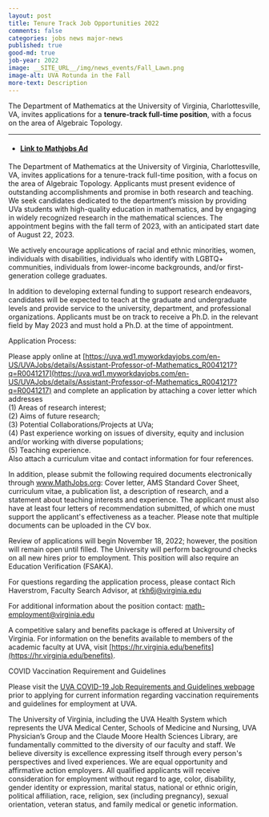 ```yaml
---
layout: post
title: Tenure Track Job Opportunities 2022
comments: false
categories: jobs news major-news
published: true
good-md: true
job-year: 2022
image: __SITE_URL__/img/news_events/Fall_Lawn.png
image-alt: UVA Rotunda in the Fall
more-text: Description
---
```


The Department of Mathematics at the University of Virginia, Charlottesville, VA, invites applications for a <b>tenure-track full-time position</b>, with a focus on the area of Algebraic Topology.

<!--more-->

---

- #### [Link to Mathjobs Ad](https://www.mathjobs.org/jobs/UVa/APM2023)

The Department of Mathematics at the University of Virginia, Charlottesville, VA, invites applications for a tenure-track full-time position, with a focus on the area of Algebraic Topology. Applicants must present evidence of outstanding accomplishments and promise in both research and teaching. We seek candidates dedicated to the department’s mission by providing UVa students with high-quality education in mathematics, and by engaging in widely recognized research in the mathematical sciences. The appointment begins with the fall term of 2023, with an anticipated start date of August 22, 2023.

We actively encourage applications of racial and ethnic minorities, women, individuals with disabilities, individuals who identify with LGBTQ+ communities, individuals from lower-income backgrounds, and/or first-generation college graduates.

In addition to developing external funding to support research endeavors, candidates will be expected to teach at the graduate and undergraduate levels and provide service to the university, department, and professional organizations. Applicants must be on track to receive a Ph.D. in the relevant field by May 2023 and must hold a Ph.D. at the time of appointment.

Application Process:

Please apply online at [https://uva.wd1.myworkdayjobs.com/en-US/UVAJobs/details/Assistant-Professor-of-Mathematics_R0041217?q=R0041217](https://uva.wd1.myworkdayjobs.com/en-US/UVAJobs/details/Assistant-Professor-of-Mathematics_R0041217?q=R0041217) and complete an application by attaching a cover letter which addresses<br>
(1) Areas of research interest;<br>
(2) Aims of future research;<br>
(3) Potential Collaborations/Projects at UVa;<br>
(4) Past experience working on issues of diversity, equity and inclusion and/or working with diverse populations;<br>
(5) Teaching experience.<br>
Also attach a curriculum vitae and contact information for four references.

In addition, please submit the following required documents electronically through www.MathJobs.org: Cover letter, AMS Standard Cover Sheet, curriculum vitae, a publication list, a description of research, and a statement about teaching interests and experience. The applicant must also have at least four letters of recommendation submitted, of which one must support the applicant's effectiveness as a teacher. Please note that multiple documents can be uploaded in the CV box.

Review of applications will begin November 18, 2022; however, the position will remain open until filled. The University will perform background checks on all new hires prior to employment. This position will also require an Education Verification (FSAKA).

For questions regarding the application process, please contact Rich Haverstrom, Faculty Search Advisor, at rkh6j@virginia.edu

For additional information about the position contact: math-employment@virginia.edu

A competitive salary and benefits package is offered at University of Virginia. For information on the benefits available to members of the academic faculty at UVA, visit [https://hr.virginia.edu/benefits](https://hr.virginia.edu/benefits).




COVID Vaccination Requirement and Guidelines

Please visit the [UVA COVID-19 Job Requirements and Guidelines webpage](https://hr.virginia.edu/covid-19/covid-requirements-and-guidelines-uva-new-hires) prior to applying for current information regarding vaccination requirements and guidelines for employment at UVA.

The University of Virginia, including the UVA Health System which represents the UVA Medical Center, Schools of Medicine and Nursing, UVA Physician’s Group and the Claude Moore Health Sciences Library, are fundamentally committed to the diversity of our faculty and staff. We believe diversity is excellence expressing itself through every person's perspectives and lived experiences. We are equal opportunity and affirmative action employers. All qualified applicants will receive consideration for employment without regard to age, color, disability, gender identity or expression, marital status, national or ethnic origin, political affiliation, race, religion, sex (including pregnancy), sexual orientation, veteran status, and family medical or genetic information.